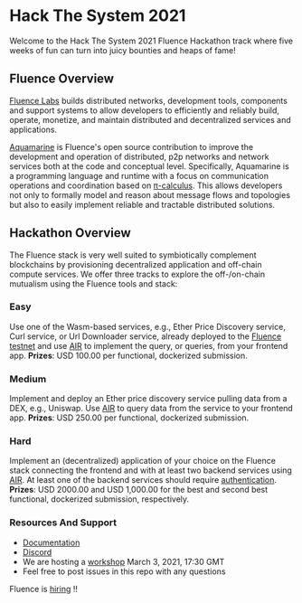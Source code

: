 # Hack The System 2021

Welcome to the Hack The System 2021 Fluence Hackathon track where five weeks of fun can turn into juicy bounties and heaps of fame!

## Fluence Overview
 [Fluence Labs](https://fluence.network/) builds distributed networks, development tools, components and support systems to allow developers to efficiently and reliably build, operate, monetize, and maintain distributed and decentralized services and applications.

 [Aquamarine](https://github.com/fluencelabs/aquamarine) is Fluence's open source contribution to improve the development and operation of distributed, p2p networks and network services both at the code and conceptual level. Specifically, Aquamarine is a programming language and runtime with a focus on communication operations and coordination based on [π-calculus](https://en.wikipedia.org/wiki/%CE%A0-calculus). This allows developers not only to formally model and reason about message flows and topologies but also to easily implement reliable and tractable distributed solutions.

## Hackathon Overview
The Fluence stack is very well suited to symbiotically complement blockchains by provisioning decentralized application and off-chain compute services. We offer three tracks to explore the off-/on-chain mutualism using the Fluence tools and stack:

### Easy
Use one of the Wasm-based services, e.g., Ether Price Discovery service, Curl service, or Url Downloader service, already deployed to the [Fluence testnet](https://dash.fluence.dev/) and use [AIR](https://fluence.dev/docs/air-scripts) to implement the query, or queries, from your frontend app.
<b>Prizes</b>: USD 100.00 per functional, dockerized submission.

### Medium
Implement and deploy an Ether price discovery service pulling data from a DEX, e.g., Uniswap. Use [AIR](https://fluence.dev/docs/air-scripts) to query data from the service to your frontend app.
<b>Prizes</b>: USD 250.00 per functional, dockerized submission.

### Hard
Implement an (decentralized) application of your choice on the Fluence stack connecting the frontend and with at least two
backend services using [AIR](https://fluence.dev/docs/air-scripts). At least one of the backend services should require [authentication](https://fluence.dev/docs/tetraplets). 
<b>Prizes</b>: USD 2000.00 and USD 1,000.00 for the best and second best functional, dockerized submission, respectively.

### Resources And Support
* [Documentation](https://fluence.dev/docs)
* [Discord]()
* We are hosting a [workshop]() March 3, 2021, 17:30 GMT
* Feel free to post issues in this repo with any questions


Fluence is [hiring](https://fluence.network/join.html) !!
